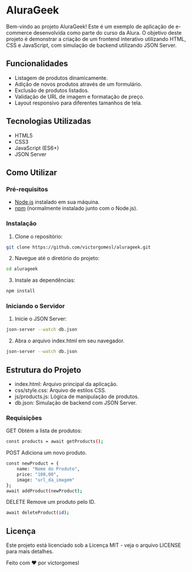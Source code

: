 # AluraGeek

Bem-vindo ao projeto AluraGeek! Este é um exemplo de aplicação de e-commerce desenvolvida como parte do curso da Alura. O objetivo deste projeto é demonstrar a criação de um frontend interativo utilizando HTML, CSS e JavaScript, com simulação de backend utilizando JSON Server.

## Funcionalidades

- Listagem de produtos dinamicamente.
- Adição de novos produtos através de um formulário.
- Exclusão de produtos listados.
- Validação de URL de imagem e formatação de preço.
- Layout responsivo para diferentes tamanhos de tela.

## Tecnologias Utilizadas

- HTML5
- CSS3
- JavaScript (ES6+)
- JSON Server

## Como Utilizar

### Pré-requisitos

- [Node.js](https://nodejs.org/) instalado em sua máquina.
- [npm](https://www.npmjs.com/) (normalmente instalado junto com o Node.js).

### Instalação

1. Clone o repositório:

```bash
git clone https://github.com/victorgomesl/alurageek.git
```

2. Navegue até o diretório do projeto:

```bash
cd alurageek
```

3. Instale as dependências:

```bash
npm install
```

### Iniciando o Servidor

1. Inicie o JSON Server:

```bash
json-server --watch db.json
```

2. Abra o arquivo index.html em seu navegador.

```bash
json-server --watch db.json
```

## Estrutura do Projeto

- index.html: Arquivo principal da aplicação.
- css/style.css: Arquivo de estilos CSS.
- js/products.js: Lógica de manipulação de produtos.
- db.json: Simulação de backend com JSON Server.

### Requisições

GET
Obtém a lista de produtos:

```bash
const products = await getProducts();
```

POST
Adiciona um novo produto.

```bash
const newProduct = {
    name: "Nome do Produto",
    price: "100,00",
    image: "url_da_imagem"
};
await addProduct(newProduct);
```

DELETE
Remove um produto pelo ID.

```bash
await deleteProduct(id);
```

## Licença

Este projeto está licenciado sob a Licença MIT - veja o arquivo LICENSE para mais detalhes.

Feito com ❤️ por victorgomesl